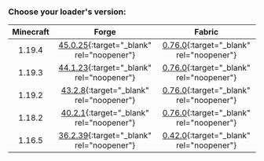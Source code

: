 ### Choose your loader's version:

| Minecraft |                                              Forge                                              |                                                Fabric                                                |
| :-------: | :---------------------------------------------------------------------------------------------: | :--------------------------------------------------------------------------------------------------: |
| 1.19.4    | [45.0.25](https://ladylexxie.github.io/forge-javadocs/1.19.4/){:target="_blank" rel="noopener"} | [0.76.0](https://maven.fabricmc.net/docs/fabric-api-0.76.0+1.19.4/){:target="_blank" rel="noopener"} |
| 1.19.3    | [44.1.23](https://ladylexxie.github.io/forge-javadocs/1.19.3/){:target="_blank" rel="noopener"} | [0.76.0](https://maven.fabricmc.net/docs/fabric-api-0.76.0+1.19.3/){:target="_blank" rel="noopener"} |
| 1.19.2    | [43.2.8](https://ladylexxie.github.io/forge-javadocs/1.19.2/){:target="_blank" rel="noopener"}  | [0.76.0](https://maven.fabricmc.net/docs/fabric-api-0.76.0+1.19.2/){:target="_blank" rel="noopener"} |
| 1.18.2    | [40.2.1](https://ladylexxie.github.io/forge-javadocs/1.18.2/){:target="_blank" rel="noopener"}  | [0.76.0](https://maven.fabricmc.net/docs/fabric-api-0.76.0+1.18.2/){:target="_blank" rel="noopener"} |
| 1.16.5    | [36.2.39](https://ladylexxie.github.io/forge-javadocs/1.16.5/){:target="_blank" rel="noopener"} | [0.42.0](https://maven.fabricmc.net/docs/fabric-api-0.42.0+1.16/){:target="_blank" rel="noopener"}   |
